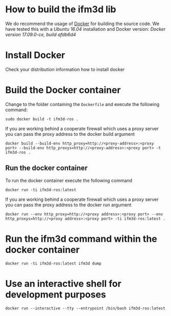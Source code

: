 # How to build the ifm3d lib

We do recommend the usage of [Docker](https://www.docker.com/) for building the source code. We have tested this with a *Ubuntu 16.04* installation and Docker version: *Docker version 17.09.0-ce, build afdb6d4*

# Install Docker

Check your distribution information how to install docker

# Build the Docker container

Change to the folder containing the ``Dockerfile`` and execute the following command:

```
sudo docker build -t ifm3d-ros .
```
If you are working behind a cooperate firewall which uses a proxy server you can pass the proxy address to the docker build argument

```
docker build --build-env http_proxy=http://<proxy-address>:<proxy port> --build-env http_proxys=http://<proxy-address>:<proxy port> -t ifm3d-ros .
```

## Run the docker container

To run the docker container execute the following command

```
docker run -ti ifm3d-ros:latest
```
If you are working behind a cooperate firewall which uses a proxy server you can pass the proxy address to the docker run argument

```
docker run --env http_proxy=http://<proxy address>:<proxy port> --env http_proxys=http://<proxy address>:<proxy port> -ti ifm3d-ros:latest .
```

# Run the ifm3d command within the docker container

```
docker run -ti ifm3d-ros:latest ifm3d dump
```

# Use an interactive shell for development purposes

```
docker run --interactive --tty --entrypoint /bin/bash ifm3d-ros:latest
```
